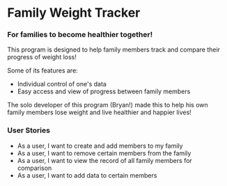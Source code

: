 # Family Weight Tracker
### For families to become healthier together!

This program is designed to help family members track 
and compare their progress of weight loss!

Some of its features are:

- Individual control of one's data
- Easy access and view of progress between family members

The solo developer of this program (Bryan!) made this to help 
his own family members lose weight and live healthier and happier lives!

### User Stories

- As a user, I want to create and add members to my family
- As a user, I want to remove certain members from the family
- As a user, I want to view the record of all family members for comparison
- As a user, I want to add data to certain members
